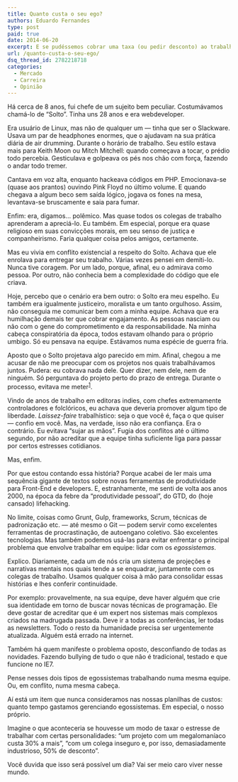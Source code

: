 ```yaml
---
title: Quanto custa o seu ego?
authors: Eduardo Fernandes
type: post
paid: true
date: 2014-06-20
excerpt: E se pudéssemos cobrar uma taxa (ou pedir desconto) ao trabalharmos com certo tipo de personalidades?
url: /quanto-custa-o-seu-ego/
dsq_thread_id: 2782218718
categories:
  - Mercado
  - Carreira
  - Opinião
---
```

Há cerca de 8 anos, fui chefe de um sujeito bem peculiar. Costumávamos chamá-lo de &#8220;Solto&#8221;. Tinha uns 28 anos e era webdeveloper.

Era usuário de Linux, mas não de qualquer um — tinha que ser o Slackware. Usava um par de headphones enormes, que o ajudavam na sua prática diária de air drumming. Durante o horário de trabalho. Seu estilo estava mais para Keith Moon ou Mitch Mitchell: quando começava a tocar, o prédio todo percebia. Gesticulava e golpeava os pés nos chão com força, fazendo o andar todo tremer.

Cantava em voz alta, enquanto hackeava códigos em PHP. Emocionava-se (quase aos prantos) ouvindo Pink Floyd no último volume. E quando chegava a algum beco sem saída lógico, jogava os fones na mesa, levantava-se bruscamente e saia para fumar.

Enfim: era, digamos… polêmico. Mas quase todos os colegas de trabalho aprenderam a apreciá-lo. Eu também. Em especial, porque era quase religioso em suas convicções morais, em seu senso de justiça e companheirismo. Faria qualquer coisa pelos amigos, certamente.

Mas eu vivia em conflito existencial a respeito do Solto. Achava que ele enrolava para entregar seu trabalho. Várias vezes pensei em demiti-lo. Nunca tive coragem. Por um lado, porque, afinal, eu o admirava como pessoa. Por outro, não conhecia bem a complexidade do código que ele criava.

Hoje, percebo que o cenário era bem outro: o Solto era meu espelho. Eu também era igualmente justiceiro, moralista e um tanto orgulhoso. Assim, não conseguia me comunicar bem com a minha equipe. Achava que era humilhação demais ter que cobrar engajamento. As pessoas nasciam ou não com o gene do comprometimento e da responsabilidade. Na minha cabeça conspiratória da época, todos estavam olhando para o próprio umbigo. Só eu pensava na equipe. Estávamos numa espécie de guerra fria.

Aposto que o Solto projetava algo parecido em mim. Afinal, chegou a me acusar de não me preocupar com os projetos nos quais trabalhávamos juntos. Pudera: eu cobrava nada dele. Quer dizer, nem dele, nem de ninguém. Só perguntava do projeto perto do prazo de entrega. Durante o processo, evitava me meter<sup id="fnref:1"><a href="1" rel="footnote">1</a></sup>.

Vindo de anos de trabalho em editoras indies, com chefes extremamente controladores e folclóricos, eu achava que deveria promover algum tipo de liberdade. _Laissez-faire_ trabalhístico: seja o que você é, faça o que quiser — confio em você. Mas, na verdade, isso não era confiança. Era o contrário. Eu evitava &#8220;sujar as mãos&#8221;. Fugia dos conflitos até o último segundo, por não acreditar que a equipe tinha suficiente liga para passar por certos estresses cotidianos.

Mas, enfim.

Por que estou contando essa história? Porque acabei de ler mais uma sequência gigante de textos sobre novas ferramentas de produtividade para Front-End e developers. E, estranhamente, me senti de volta aos anos 2000, na época da febre da &#8220;produtividade pessoal&#8221;, do GTD, do (hoje cansado) lifehacking.

No limite, coisas como Grunt, Gulp, frameworks, Scrum, técnicas de padronização etc. — até mesmo o Git — podem servir como excelentes ferramentas de procrastinação, de autoengano coletivo. São excelentes tecnologias. Mas também podemos usá-las para evitar enfrentar o principal problema que envolve trabalhar em equipe: lidar com os _egossistemas_.

Explico. Diariamente, cada um de nós cria um sistema de projeções e narrativas mentais nos quais tende a se enquadrar, juntamente com os colegas de trabalho. Usamos qualquer coisa à mão para consolidar essas histórias e lhes conferir continuidade.

Por exemplo: provavelmente, na sua equipe, deve haver alguém que crie sua identidade em torno de buscar novas técnicas de programação. Ele deve gostar de acreditar que é um expert nos sistemas mais complexos criados na madrugada passada. Deve ir a todas as conferências, ler todas as newsletters. Todo o resto da humanidade precisa ser urgentemente atualizada. Alguém está errado na internet.

Também há quem manifeste o problema oposto, desconfiando de todas as novidades. Fazendo bullying de tudo o que não é tradicional, testado e que funcione no IE7.

Pense nesses dois tipos de egossistemas trabalhando numa mesma equipe. Ou, em conflito, numa mesma cabeça.

Aí está um item que nunca consideramos nas nossas planilhas de custos: quanto tempo gastamos gerenciando egossistemas. Em especial, o nosso próprio.

Imagine o que aconteceria se houvesse um modo de taxar o estresse de trabalhar com certas personalidades: &#8220;um projeto com um megalomaníaco custa 30% a mais&#8221;, &#8220;com um colega inseguro e, por isso, demasiadamente industrioso, 50% de desconto&#8221;.

Você duvida que isso será possível um dia? Vai ser meio caro viver nesse mundo.

[^1]:    
    Naquela época, não pensávamos em coisas como Agile.<a href="1" rev="footnote">&#8617;</a>